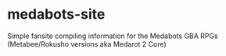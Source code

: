 # medabots-site
Simple fansite compiling information for the Medabots GBA RPGs (Metabee/Rokusho versions aka Medarot 2 Core)
